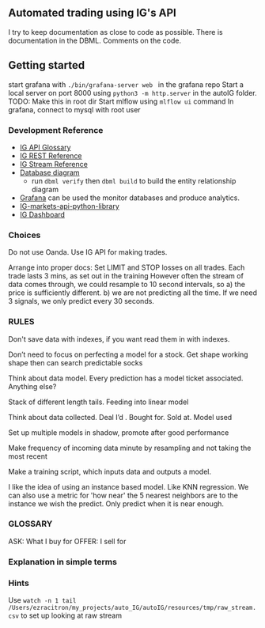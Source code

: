 ## Automated trading using IG's API

I try to keep documentation as close to code as possible. 
There is documentation in the DBML. Comments on the code. 
## Getting started
start grafana with `./bin/grafana-server web ` in the grafana repo
Start a local server on port 8000 using `python3 -m http.server` in the autoIG folder. 
TODO: Make this in root dir 
Start mlflow using `mlflow ui` command
In grafana, connect to mysql with root user 


### Development Reference
- [IG API Glossary](https://labs.ig.com/glossary)
- [IG REST Reference](https://labs.ig.com/rest-trading-api-reference)
- [IG Stream Reference](https://labs.ig.com/streaming-api-reference)
- [Database diagram](https://dbdocs.io/citrez/autoIG)
  - run `dbml verify` then `dbml build` to build the entity relationship diagram
- [Grafana](https://citrez.grafana.net/a/grafana-easystart-app/?src=hg_notification_trial) can be used the monitor databases and produce analytics.
- [IG-markets-api-python-library](https://github.com/ig-python/ig-markets-api-python-library)
- [IG Dashboard](https://www.ig.com/uk/myig/dashboard)

### Choices
Do not use Oanda. Use IG API for making trades. 

Arrange into proper docs:
Set LIMIT and STOP losses on all trades. Each trade lasts 3 mins, as set out in the training 
However often the stream of data comes through, we could resample to 10 second intervals, so a) the price is sufficiently different. b) we are not predicting all the time. If we need 3 signals, we only predict every 30 seconds. 


### RULES
Don't save data with indexes, if you want read them in with indexes. 

Don’t need to focus on perfecting a model for a stock. Get shape working shape then can search predictable socks

Think about data model. Every prediction has a model ticket associated. Anything else?

Stack of different length tails. Feeding into linear model

Think about data collected. Deal I’d . Bought for. Sold at. Model used

Set up multiple models in shadow, promote after good performance

Make frequency of incoming data minute by resampling and not taking the most recent

Make a training script, which inputs data and outputs a model. 

I like the idea of using an instance based model. Like KNN regression. We can also use a metric for 'how near' the 5 nearest neighbors are to the instance we wish the predict. Only predict when it is near enough. 

### GLOSSARY
ASK: What I buy for
OFFER: I sell for

### Explanation in simple terms

### Hints
Use `watch -n 1 tail /Users/ezracitron/my_projects/auto_IG/autoIG/resources/tmp/raw_stream.csv` to set up looking at raw stream











